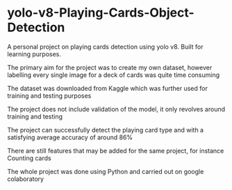# yolo-v8-Playing-Cards-Object-Detection

A personal project on playing cards detection using yolo v8. Built for learning purposes. 

  The primary aim for the project was to create my own dataset, however labelling every single image for a deck of cards was quite time consuming
  
  The dataset was downloaded from Kaggle which was further used for training and testing purposes
  
  The project does not include validation of the model, it only revolves around training and testing
  
  The project can successfully detect the playing card type and with a satisfying average accuracy of around 86%
  
  There are still features that may be added for the same project, for instance Counting cards
  
  The whole project was done using Python and carried out on google colaboratory 
